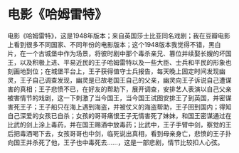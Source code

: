 # 电影《哈姆雷特》

电影《哈姆雷特》，这是1948年版本；来自英国莎士比亚同名戏剧；我在豆瓣电影上看到很多不同国家、不同年份的电影版本；这个1948版本我觉得不错，黑白片，在一个古城堡中作为场景，将彼时剧中那个毒杀亲兄、篡位并续娶长嫂的坏国王，以及积极上进、平易近民的王子哈姆雷特以及一些大臣、士兵和平民的形象也刻画地到位；在城堡平台上，王子获得值守士兵报告，每天晚上固定时间发现幽灵，王子自己调查发现，幽灵是已故老国王自己的父亲，幽灵向王子诉说自己遭谋害的真相；王子悲愤不已，在好友的帮助下，展开调查，安排艺人表演以自己父亲被害情节的戏剧，这一下刺激了当今国王，当今国王试图安排王了到英国，并密谋害死王子；王子船只在海上遇到海盗，并被仗义的海盗帮助，王子回到国内；得知自己深爱的女孩已自杀；女孩的哥哥痛恨王子无情害死了妹妹，和国王密谋通过在比武的剑上涂上毒药，并在国王赐酒中放毒药；比武中，王子手臂中剑，察觉的王后把毒酒喝下去，女孩哥哥也中剑，临死说出真相，看到母亲身亡，悲愤的王子扑向国王并杀死了他，王子也中毒死去......，这是一部悲剧，情节比较扣人心弦。